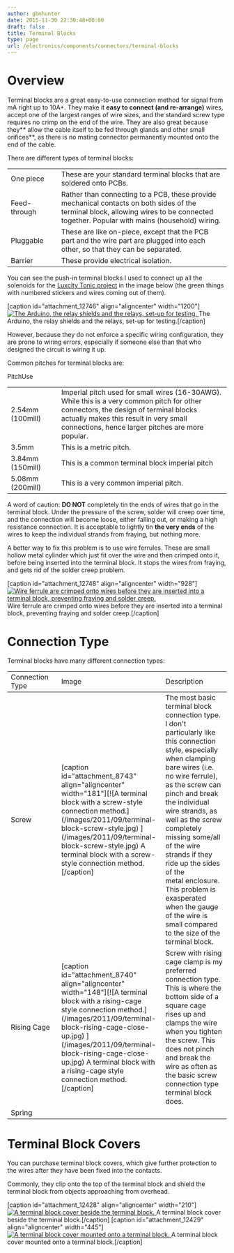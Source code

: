 ```yaml
---
author: gbmhunter
date: 2015-11-30 22:30:48+00:00
draft: false
title: Terminal Blocks
type: page
url: /electronics/components/connectors/terminal-blocks
---
```


# Overview

Terminal blocks are a great easy-to-use connection method for signal from mA right up to 10A+. They make it **easy to connect (and re-arrange)** wires, accept one of the largest ranges of wire sizes, and the standard screw type requires no crimp on the end of the wire. They are also great because they** allow the cable itself to be fed through glands and other small orifices**, as there is no mating connector permanently mounted onto the end of the cable.

There are different types of terminal blocks:

<table ><tbody ><tr >
<td style="width: 100px;" >One piece
</td>
<td >These are your standard terminal blocks that are soldered onto PCBs.
</td></tr><tr >
<td >Feed-through
</td>
<td >Rather than connecting to a PCB, these provide mechanical contacts on both sides of the terminal block, allowing wires to be connected together. Popular with mains (household) wiring.
</td></tr><tr >
<td >Pluggable
</td>
<td >These are like on-piece, except that the PCB part and the wire part are plugged into each other, so that they can be separated.
</td></tr><tr >
<td >Barrier
</td>
<td >These provide electrical isolation.
</td></tr></tbody></table>

You can see the push-in terminal blocks I used to connect up all the solenoids for the [Luxcity Tonic project](http://blog.mbedded.ninja/electronics/projects/luxcity-uv-tonic-control-system) in the image below (the green things with numbered stickers and wires coming out of them).

[caption id="attachment_12746" align="aligncenter" width="1200"][![The Arduino, the relay shields and the relays, set-up for testing.](/images/2015/12/arduino-relay-shields-and-relays.jpg)
](/images/2015/12/arduino-relay-shields-and-relays.jpg) The Arduino, the relay shields and the relays, set-up for testing.[/caption]

However, because they do not enforce a specific wiring configuration, they are prone to wiring errors, especially if someone else than that who designed the circuit is wiring it up.

Common pitches for terminal blocks are:

<table ><tbody ><tr >PitchUse</tr><tr >
<td style="width: 100px;" >2.54mm (100mill)
</td>
<td >Imperial pitch used for small wires (16-30AWG). While this is a very common pitch for other connectors, the design of terminal blocks actually makes this result in very small connections, hence larger pitches are more popular.
</td></tr><tr >
<td >3.5mm
</td>
<td >This is a metric pitch.
</td></tr><tr >
<td >3.84mm (150mill)
</td>
<td >This is a common terminal block imperial pitch
</td></tr><tr >
<td >5.08mm (200mill)
</td>
<td >This is a very common imperial pitch.
</td></tr></tbody></table>

A word of caution: **DO NOT** completely tin the ends of wires that go in the terminal block. Under the pressure of the screw, solder will creep over time, and the connection will become loose, either falling out, or making a high resistance connection. It is acceptable to lightly tin **the very ends** of the wires to keep the individual strands from fraying, but nothing more.

A better way to fix this problem is to use wire ferrules. These are small hollow metal cylinder which just fit over the wire and then crimped onto it, before being inserted into the terminal block. It stops the wires from fraying, and gets rid of the solder creep problem.

[caption id="attachment_12748" align="aligncenter" width="928"][![Wire ferrule are crimped onto wires before they are inserted into a terminal block, preventing fraying and solder creep.](/images/2015/12/wire-ferrules-used-in-terminal-block.jpg)
](/images/2015/12/wire-ferrules-used-in-terminal-block.jpg) Wire ferrule are crimped onto wires before they are inserted into a terminal block, preventing fraying and solder creep.[/caption]

# Connection Type

Terminal blocks have many different connection types:

<table ><tr >
<td style="width: 100px;" >Connection Type
</td>
<td >Image
</td>
<td >Description
</td></tr><tbody ><tr >
<td >Screw
</td>
<td >[caption id="attachment_8743" align="aligncenter" width="181"][![A terminal block with a screw-style connection method.](/images/2011/09/terminal-block-screw-style.jpg)
](/images/2011/09/terminal-block-screw-style.jpg) A terminal block with a screw-style connection method.[/caption]
</td>
<td >The most basic terminal block connection type. I don't particularly like this connection style, especially when clamping bare wires (i.e. no wire ferrule), as the screw can pinch and break the individual wire strands, as well as the screw completely missing some/all of the wire strands if they ride up the sides of the metal enclosure. This problem is exasperated when the gauge of the wire is small compared to the size of the terminal block.
</td></tr><tr >
<td >Rising Cage
</td>
<td >[caption id="attachment_8740" align="aligncenter" width="148"][![A terminal block with a rising-cage style connection method.](/images/2011/09/terminal-block-rising-cage-close-up.jpg)
](/images/2011/09/terminal-block-rising-cage-close-up.jpg) A terminal block with a rising-cage style connection method.[/caption]
</td>
<td >Screw with rising cage clamp is my preferred connection type. This is where the bottom side of a square cage rises up and clamps the wire when you tighten the screw. This does not pinch and break the wire as often as the basic screw connection type terminal block does.
</td></tr><tr >
<td >Spring
</td>
<td > 
</td>
<td > 
</td></tr></tbody></table>

# Terminal Block Covers

You can purchase terminal block covers, which give further protection to the wires after they have been fixed into the contacts.

Commonly, they clip onto the top of the terminal block and shield the terminal block from objects approaching from overhead.

[caption id="attachment_12428" align="aligncenter" width="210"][![A terminal block cover beside the terminal block.](/images/2011/09/terminal-block-cover-beside-block1.jpg)
](/images/2011/09/terminal-block-cover-beside-block1.jpg) A terminal block cover beside the terminal block.[/caption] [caption id="attachment_12429" align="aligncenter" width="445"][![A terminal block cover mounted onto a terminal block.](/images/2011/09/terminal-block-cover-mounted-on-block.jpg)
](/images/2011/09/terminal-block-cover-mounted-on-block.jpg) A terminal block cover mounted onto a terminal block.[/caption]
